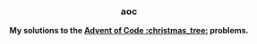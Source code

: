 <h3 align="center">aoc</h3>

<p align="center">
  <b>My solutions to the <a href="https://adventofcode.com/">Advent of Code :christmas_tree:</a> problems.</b>
</p>